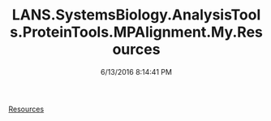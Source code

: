﻿---
title: LANS.SystemsBiology.AnalysisTools.ProteinTools.MPAlignment.My.Resources
date: 6/13/2016 8:14:41 PM
---

[Resources](T-LANS.SystemsBiology.AnalysisTools.ProteinTools.MPAlignment.My.Resources.Resources.html)
